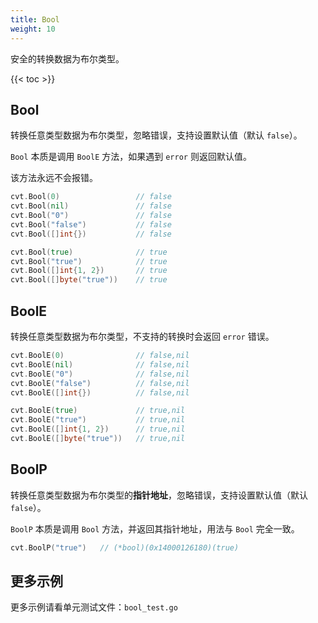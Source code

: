```yaml
---
title: Bool
weight: 10
---
```


安全的转换数据为布尔类型。

{{< toc >}}


## Bool
转换任意类型数据为布尔类型，忽略错误，支持设置默认值（默认 `false`）。

`Bool` 本质是调用 `BoolE` 方法，如果遇到 `error` 则返回默认值。

该方法永远不会报错。

```go
cvt.Bool(0)                 // false
cvt.Bool(nil)               // false
cvt.Bool("0")               // false
cvt.Bool("false")           // false
cvt.Bool([]int{})           // false

cvt.Bool(true)              // true
cvt.Bool("true")            // true
cvt.Bool([]int{1, 2})       // true
cvt.Bool([]byte("true"))    // true
```

## BoolE
转换任意类型数据为布尔类型，不支持的转换时会返回 `error` 错误。

```go
cvt.BoolE(0)                // false,nil
cvt.BoolE(nil)              // false,nil
cvt.BoolE("0")              // false,nil
cvt.BoolE("false")          // false,nil
cvt.BoolE([]int{})          // false,nil

cvt.BoolE(true)             // true,nil
cvt.BoolE("true")           // true,nil
cvt.BoolE([]int{1, 2})      // true,nil
cvt.BoolE([]byte("true"))   // true,nil
```

## BoolP
转换任意类型数据为布尔类型的**指针地址**，忽略错误，支持设置默认值（默认 `false`）。

`BoolP` 本质是调用 `Bool` 方法，并返回其指针地址，用法与 `Bool` 完全一致。

```go
cvt.BoolP("true")   // (*bool)(0x14000126180)(true)
```

## 更多示例
更多示例请看单元测试文件：`bool_test.go`

